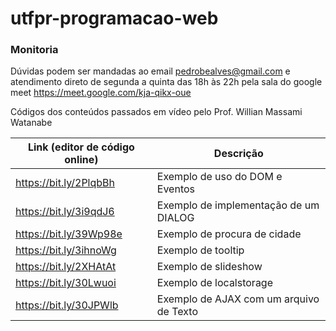 # utfpr-programacao-web

### Monitoria

Dúvidas podem ser mandadas ao email pedrobealves@gmail.com
e atendimento direto de segunda a quinta das 18h às 22h pela sala do google meet https://meet.google.com/kja-qikx-oue


Códigos dos conteúdos passados em vídeo pelo Prof. Willian Massami Watanabe


| Link (editor de código online)                          | Descrição                                  |
|---------------------------------------------------------|--------------------------------------------|
| https://bit.ly/2PlqbBh                                  | Exemplo de uso do DOM e Eventos            |
| https://bit.ly/3i9qdJ6                                  | Exemplo de implementação de um DIALOG      |
| https://bit.ly/39Wp98e                                  | Exemplo de procura de cidade               |
| https://bit.ly/3ihnoWg                                  | Exemplo de tooltip                         |
| https://bit.ly/2XHAtAt                                  | Exemplo de slideshow                         |
| https://bit.ly/30Lwuoi                                | Exemplo de localstorage                         |
| https://bit.ly/30JPWlb                                  | Exemplo de AJAX com um arquivo de Texto            |